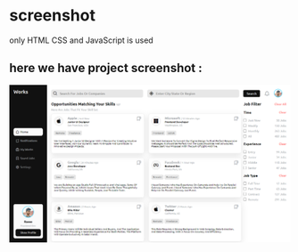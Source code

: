# screenshot

only HTML CSS and JavaScript is used

## here we have project screenshot : 

<img src="screenshot.png"> 
